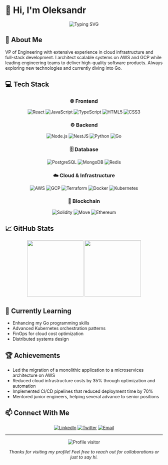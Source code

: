 # 👋 Hi, I'm Oleksandr

<div align="center">
  <img src="https://readme-typing-svg.herokuapp.com?font=Fira+Code&pause=1000&color=0969DA&center=true&vCenter=true&width=435&lines=VP+of+Engineering;Cloud+Architecture+Specialist;Node.js+%26+React+Developer;Blockchain+Enthusiast;Infrastructure+as+Code+Advocate" alt="Typing SVG" />
</div>

## 🚀 About Me

VP of Engineering with extensive experience in cloud infrastructure and full-stack development. I architect scalable systems on AWS and GCP while leading engineering teams to deliver high-quality software products. Always exploring new technologies and currently diving into Go.

## 💻 Tech Stack

<div align="center">

### 🌐 Frontend
![React](https://img.shields.io/badge/React-20232A?style=for-the-badge&logo=react&logoColor=61DAFB)
![JavaScript](https://img.shields.io/badge/JavaScript-F7DF1E?style=for-the-badge&logo=javascript&logoColor=black)
![TypeScript](https://img.shields.io/badge/TypeScript-007ACC?style=for-the-badge&logo=typescript&logoColor=white)
![HTML5](https://img.shields.io/badge/HTML5-E34F26?style=for-the-badge&logo=html5&logoColor=white)
![CSS3](https://img.shields.io/badge/CSS3-1572B6?style=for-the-badge&logo=css3&logoColor=white)

### ⚙️ Backend
![Node.js](https://img.shields.io/badge/Node.js-339933?style=for-the-badge&logo=nodedotjs&logoColor=white)
![NestJS](https://img.shields.io/badge/NestJS-E0234E?style=for-the-badge&logo=nestjs&logoColor=white)
![Python](https://img.shields.io/badge/Python-3776AB?style=for-the-badge&logo=python&logoColor=white)
![Go](https://img.shields.io/badge/Go-00ADD8?style=for-the-badge&logo=go&logoColor=white)

### 🗄️ Database
![PostgreSQL](https://img.shields.io/badge/PostgreSQL-316192?style=for-the-badge&logo=postgresql&logoColor=white)
![MongoDB](https://img.shields.io/badge/MongoDB-4EA94B?style=for-the-badge&logo=mongodb&logoColor=white)
![Redis](https://img.shields.io/badge/Redis-DC382D?style=for-the-badge&logo=redis&logoColor=white)

### ☁️ Cloud & Infrastructure
![AWS](https://img.shields.io/badge/AWS-232F3E?style=for-the-badge&logo=amazon-aws&logoColor=white)
![GCP](https://img.shields.io/badge/GCP-4285F4?style=for-the-badge&logo=google-cloud&logoColor=white)
![Terraform](https://img.shields.io/badge/Terraform-7B42BC?style=for-the-badge&logo=terraform&logoColor=white)
![Docker](https://img.shields.io/badge/Docker-2496ED?style=for-the-badge&logo=docker&logoColor=white)
![Kubernetes](https://img.shields.io/badge/Kubernetes-326CE5?style=for-the-badge&logo=kubernetes&logoColor=white)

### 🔗 Blockchain
![Solidity](https://img.shields.io/badge/Solidity-363636?style=for-the-badge&logo=solidity&logoColor=white)
![Move](https://img.shields.io/badge/Move-3E4348?style=for-the-badge)
![Ethereum](https://img.shields.io/badge/Ethereum-3C3C3D?style=for-the-badge&logo=ethereum&logoColor=white)

</div>

## 📈 GitHub Stats

<div align="center">
  <img height="180em" src="https://github-readme-stats.vercel.app/api?username=dio-dev&show_icons=true&theme=github_dark&include_all_commits=true&count_private=true"/>
  <img height="180em" src="https://github-readme-stats.vercel.app/api/top-langs/?username=dio-dev&layout=compact&langs_count=7&theme=github_dark"/>
</div>

## 🌱 Currently Learning

- Enhancing my Go programming skills
- Advanced Kubernetes orchestration patterns
- FinOps for cloud cost optimization
- Distributed systems design

## 🏆 Achievements

- Led the migration of a monolithic application to a microservices architecture on AWS
- Reduced cloud infrastructure costs by 35% through optimization and automation
- Implemented CI/CD pipelines that reduced deployment time by 70%
- Mentored junior engineers, helping several advance to senior positions

## 📫 Connect With Me

<div align="center">
  
[![LinkedIn](https://img.shields.io/badge/LinkedIn-0077B5?style=for-the-badge&logo=linkedin&logoColor=white)](https://linkedin.com/in/yourusername)
[![Twitter](https://img.shields.io/badge/Twitter-1DA1F2?style=for-the-badge&logo=twitter&logoColor=white)](https://twitter.com/yourusername)
[![Email](https://img.shields.io/badge/Email-D14836?style=for-the-badge&logo=gmail&logoColor=white)](mailto:your.email@example.com)

</div>

---

<div align="center">
  <img src="https://komarev.com/ghpvc/?username=yourusername&label=Profile%20views&color=0e75b6&style=flat" alt="Profile visitor" />
  <p><i>Thanks for visiting my profile! Feel free to reach out for collaborations or just to say hi.</i></p>
</div>
